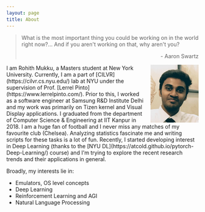 ```yaml
---
layout: page
title: About
---
```


<blockquote class="message">
<p>What is the most important thing you could be working on in the world right now?... And if you aren't working on that, why aren't you?</p>
<p style="text-align:right"> - Aaron Swartz </p>
</blockquote>

<img style="float: right; width: 25%; height: 25%; padding-left: 15px" src="/assets/about/pic.jpg" alt="Rohith Mukku"/>
I am Rohith Mukku, a Masters student at New York University. Currently, I am a part of [CILVR](https://cilvr.cs.nyu.edu/) lab at NYU under the supervision of Prof. [Lerrel Pinto](https://www.lerrelpinto.com/). Prior to this, I worked as a software engineer at Samsung R&D Institute Delhi and my work was primarily on Tizen kernel and Visual Display applications. I graduated from the department of Computer Science & Engineering at IIT Kanpur in 2018. I am a huge fan of football and I never miss any matches of my favourite club (Chelsea). Analyzing statistics fascinate me and writing scripts for these tasks is a lot of fun. Recently, I started developing interest in Deep Learning (thanks to the [NYU DL](https://atcold.github.io/pytorch-Deep-Learning/) course) and I'm trying to explore the recent research trends and their applications in general.

Broadly, my interests lie in:

- Emulators, OS level concepts
- Deep Learning
- Reinforcement Learning and AGI
- Natural Language Processing
